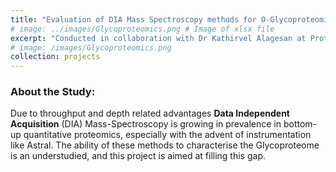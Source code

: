 ```yaml
---
title: "Evaluation of DIA Mass Spectroscopy methods for O-Glycoproteomics"
# image: ../images/Glycoproteomics.png # Image of xlsx file
excerpt: "Conducted in collaboration with Dr Kathirvel Alagesan at Proteomics Research Platform, Charpentier Lab (Nobel – 2020) at the Max Planck Unit for the Science of Pathogens" 
# image: /images/Glycoproteomics.png
collection: projects
---
```


### About the Study:
Due to throughput and depth related advantages **Data Independent Acquisition** (DIA) Mass-Spectroscopy is growing in prevalence in bottom-up quantitative proteomics, especially with the advent of instrumentation like Astral. The ability of these methods to characterise the Glycoproteome is an understudied, and this project is aimed at filling this gap.